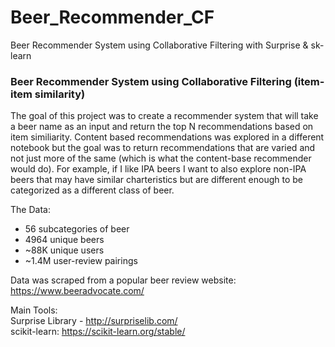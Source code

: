# Beer_Recommender_CF
Beer Recommender System using Collaborative Filtering with Surprise &amp; sk-learn

### Beer Recommender System using Collaborative Filtering (item-item similarity)
The goal of this project was to create a recommender system that will take a beer name as an input and return the top N recommendations based on item similiarity. Content based recommendations was explored in a different notebook but the goal was to return recommendations that are varied and not just more of the same (which is what the content-base recommender would do). For example, if I like IPA beers I want to also explore non-IPA beers that may have similar charteristics but are different enough to be categorized as a different class of beer.

The Data:

* 56 subcategories of beer  
* 4964 unique beers  
* ~88K unique users  
* ~1.4M user-review pairings  
  
Data was scraped from a popular beer review website: https://www.beeradvocate.com/

Main Tools:  
Surprise Library - http://surpriselib.com/  
scikit-learn: https://scikit-learn.org/stable/
